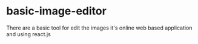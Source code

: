# basic-image-editor
There are a basic tool for edit the images it's online web based application and using react.js
